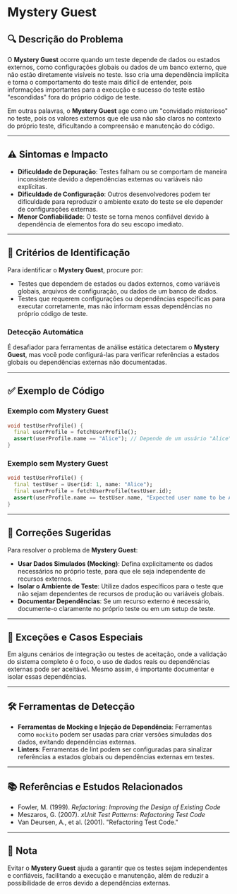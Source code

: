 # Mystery Guest

## 🔍 Descrição do Problema
O **Mystery Guest** ocorre quando um teste depende de dados ou estados externos, como configurações globais ou dados de um banco externo, que não estão diretamente visíveis no teste. Isso cria uma dependência implícita e torna o comportamento do teste mais difícil de entender, pois informações importantes para a execução e sucesso do teste estão "escondidas" fora do próprio código de teste.

Em outras palavras, o **Mystery Guest** age como um "convidado misterioso" no teste, pois os valores externos que ele usa não são claros no contexto do próprio teste, dificultando a compreensão e manutenção do código.

---

## ⚠️ Sintomas e Impacto
- **Dificuldade de Depuração**: Testes falham ou se comportam de maneira inconsistente devido a dependências externas ou variáveis não explícitas.
- **Dificuldade de Configuração**: Outros desenvolvedores podem ter dificuldade para reproduzir o ambiente exato do teste se ele depender de configurações externas.
- **Menor Confiabilidade**: O teste se torna menos confiável devido à dependência de elementos fora do seu escopo imediato.

---

## 🔑 Critérios de Identificação
Para identificar o **Mystery Guest**, procure por:
- Testes que dependem de estados ou dados externos, como variáveis globais, arquivos de configuração, ou dados de um banco de dados.
- Testes que requerem configurações ou dependências específicas para executar corretamente, mas não informam essas dependências no próprio código de teste.

### Detecção Automática
É desafiador para ferramentas de análise estática detectarem o **Mystery Guest**, mas você pode configurá-las para verificar referências a estados globais ou dependências externas não documentadas.

---

## ✅ Exemplo de Código

### Exemplo com Mystery Guest

```dart
void testUserProfile() {
  final userProfile = fetchUserProfile();
  assert(userProfile.name == "Alice"); // Depende de um usuário "Alice" configurado no banco de dados
}
```

### Exemplo sem Mystery Guest

```dart
void testUserProfile() {
  final testUser = User(id: 1, name: "Alice");
  final userProfile = fetchUserProfile(testUser.id);
  assert(userProfile.name == testUser.name, "Expected user name to be Alice for test user with ID 1");
}
```

---

## 🚀 Correções Sugeridas
Para resolver o problema de **Mystery Guest**:

- **Usar Dados Simulados (Mocking)**: Defina explicitamente os dados necessários no próprio teste, para que ele seja independente de recursos externos.
- **Isolar o Ambiente de Teste**: Utilize dados específicos para o teste que não sejam dependentes de recursos de produção ou variáveis globais.
- **Documentar Dependências**: Se um recurso externo é necessário, documente-o claramente no próprio teste ou em um setup de teste.

---

## 🌟 Exceções e Casos Especiais
Em alguns cenários de integração ou testes de aceitação, onde a validação do sistema completo é o foco, o uso de dados reais ou dependências externas pode ser aceitável. Mesmo assim, é importante documentar e isolar essas dependências.

---

## 🛠 Ferramentas de Detecção
- **Ferramentas de Mocking e Injeção de Dependência**: Ferramentas como `mockito` podem ser usadas para criar versões simuladas dos dados, evitando dependências externas.
- **Linters**: Ferramentas de lint podem ser configuradas para sinalizar referências a estados globais ou dependências externas em testes.

---

## 📚 Referências e Estudos Relacionados
- Fowler, M. (1999). *Refactoring: Improving the Design of Existing Code*
- Meszaros, G. (2007). *xUnit Test Patterns: Refactoring Test Code*
- Van Deursen, A., et al. (2001). "Refactoring Test Code."

---

## 📝 Nota
Evitar o **Mystery Guest** ajuda a garantir que os testes sejam independentes e confiáveis, facilitando a execução e manutenção, além de reduzir a possibilidade de erros devido a dependências externas.
